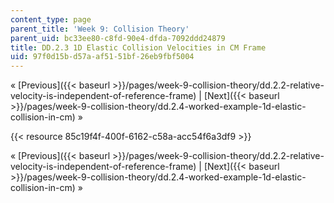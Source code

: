 ```yaml
---
content_type: page
parent_title: 'Week 9: Collision Theory'
parent_uid: bc33ee80-c8fd-90e4-dfda-7092ddd24879
title: DD.2.3 1D Elastic Collision Velocities in CM Frame
uid: 97f0d15b-d57a-af51-51bf-26eb9fbf5004
---
```


« [Previous]({{< baseurl >}}/pages/week-9-collision-theory/dd.2.2-relative-velocity-is-independent-of-reference-frame) | [Next]({{< baseurl >}}/pages/week-9-collision-theory/dd.2.4-worked-example-1d-elastic-collision-in-cm) »

{{< resource 85c19f4f-400f-6162-c58a-acc54f6a3df9 >}}

« [Previous]({{< baseurl >}}/pages/week-9-collision-theory/dd.2.2-relative-velocity-is-independent-of-reference-frame) | [Next]({{< baseurl >}}/pages/week-9-collision-theory/dd.2.4-worked-example-1d-elastic-collision-in-cm) »